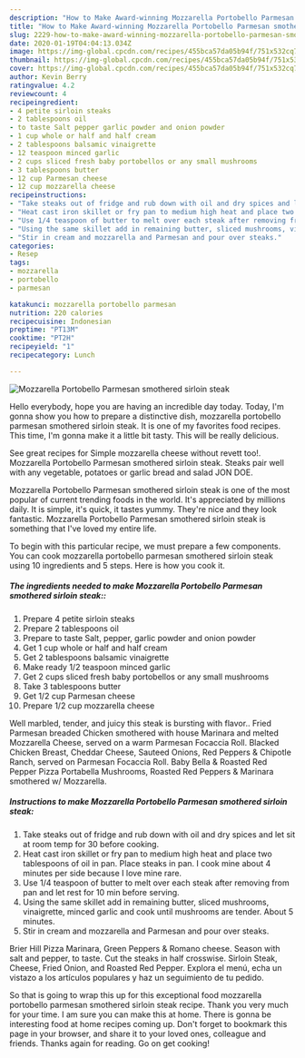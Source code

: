 ```yaml
---
description: "How to Make Award-winning Mozzarella Portobello Parmesan smothered sirloin steak"
title: "How to Make Award-winning Mozzarella Portobello Parmesan smothered sirloin steak"
slug: 2229-how-to-make-award-winning-mozzarella-portobello-parmesan-smothered-sirloin-steak
date: 2020-01-19T04:04:13.034Z
image: https://img-global.cpcdn.com/recipes/455bca57da05b94f/751x532cq70/mozzarella-portobello-parmesan-smothered-sirloin-steak-recipe-main-photo.jpg
thumbnail: https://img-global.cpcdn.com/recipes/455bca57da05b94f/751x532cq70/mozzarella-portobello-parmesan-smothered-sirloin-steak-recipe-main-photo.jpg
cover: https://img-global.cpcdn.com/recipes/455bca57da05b94f/751x532cq70/mozzarella-portobello-parmesan-smothered-sirloin-steak-recipe-main-photo.jpg
author: Kevin Berry
ratingvalue: 4.2
reviewcount: 4
recipeingredient:
- 4 petite sirloin steaks
- 2 tablespoons oil
- to taste Salt pepper garlic powder and onion powder
- 1 cup whole or half and half cream
- 2 tablespoons balsamic vinaigrette
- 12 teaspoon minced garlic
- 2 cups sliced fresh baby portobellos or any small mushrooms
- 3 tablespoons butter
- 12 cup Parmesan cheese
- 12 cup mozzarella cheese
recipeinstructions:
- "Take steaks out of fridge and rub down with oil and dry spices and let sit at room temp for 30 before cooking."
- "Heat cast iron skillet or fry pan to medium high heat and place two tablespoons of oil in pan. Place steaks in pan. I cook mine about 4 minutes per side because I love mine rare."
- "Use 1/4 teaspoon of butter to melt over each steak after removing from pan and let rest for 10 min before serving."
- "Using the same skillet add in remaining butter, sliced mushrooms, vinaigrette, minced garlic and cook until mushrooms are tender. About 5 minutes."
- "Stir in cream and mozzarella and Parmesan and pour over steaks."
categories:
- Resep
tags:
- mozzarella
- portobello
- parmesan

katakunci: mozzarella portobello parmesan
nutrition: 220 calories
recipecuisine: Indonesian
preptime: "PT13M"
cooktime: "PT2H"
recipeyield: "1"
recipecategory: Lunch

---
```



![Mozzarella Portobello Parmesan smothered sirloin steak](https://img-global.cpcdn.com/recipes/455bca57da05b94f/751x532cq70/mozzarella-portobello-parmesan-smothered-sirloin-steak-recipe-main-photo.jpg)

Hello everybody, hope you are having an incredible day today. Today, I'm gonna show you how to prepare a distinctive dish, mozzarella portobello parmesan smothered sirloin steak. It is one of my favorites food recipes. This time, I'm gonna make it a little bit tasty. This will be really delicious.

See great recipes for Simple mozzarella cheese without revett too!. Mozzarella Portobello Parmesan smothered sirloin steak. Steaks pair well with any vegetable, potatoes or garlic bread and salad JON DOE.

Mozzarella Portobello Parmesan smothered sirloin steak is one of the most popular of current trending foods in the world. It's appreciated by millions daily. It is simple, it's quick, it tastes yummy. They're nice and they look fantastic. Mozzarella Portobello Parmesan smothered sirloin steak is something that I've loved my entire life.


To begin with this particular recipe, we must prepare a few components. You can cook mozzarella portobello parmesan smothered sirloin steak using 10 ingredients and 5 steps. Here is how you cook it.

##### The ingredients needed to make Mozzarella Portobello Parmesan smothered sirloin steak::

1. Prepare 4 petite sirloin steaks
1. Prepare 2 tablespoons oil
1. Prepare to taste Salt, pepper, garlic powder and onion powder
1. Get 1 cup whole or half and half cream
1. Get 2 tablespoons balsamic vinaigrette
1. Make ready 1/2 teaspoon minced garlic
1. Get 2 cups sliced fresh baby portobellos or any small mushrooms
1. Take 3 tablespoons butter
1. Get 1/2 cup Parmesan cheese
1. Prepare 1/2 cup mozzarella cheese


Well marbled, tender, and juicy this steak is bursting with flavor.. Fried Parmesan breaded Chicken smothered with house Marinara and melted Mozzarella Cheese, served on a warm Parmesan Focaccia Roll. Blacked Chicken Breast, Cheddar Cheese, Sauteed Onions, Red Peppers &amp; Chipotle Ranch, served on Parmesan Focaccia Roll. Baby Bella &amp; Roasted Red Pepper Pizza Portabella Mushrooms, Roasted Red Peppers &amp; Marinara smothered w/ Mozzarella. 

##### Instructions to make Mozzarella Portobello Parmesan smothered sirloin steak:

1. Take steaks out of fridge and rub down with oil and dry spices and let sit at room temp for 30 before cooking.
1. Heat cast iron skillet or fry pan to medium high heat and place two tablespoons of oil in pan. Place steaks in pan. I cook mine about 4 minutes per side because I love mine rare.
1. Use 1/4 teaspoon of butter to melt over each steak after removing from pan and let rest for 10 min before serving.
1. Using the same skillet add in remaining butter, sliced mushrooms, vinaigrette, minced garlic and cook until mushrooms are tender. About 5 minutes.
1. Stir in cream and mozzarella and Parmesan and pour over steaks.


Brier Hill Pizza Marinara, Green Peppers &amp; Romano cheese. Season with salt and pepper, to taste. Cut the steaks in half crosswise. Sirloin Steak, Cheese, Fried Onion, and Roasted Red Pepper. Explora el menú, echa un vistazo a los artículos populares y haz un seguimiento de tu pedido. 

So that is going to wrap this up for this exceptional food mozzarella portobello parmesan smothered sirloin steak recipe. Thank you very much for your time. I am sure you can make this at home. There is gonna be interesting food at home recipes coming up. Don't forget to bookmark this page in your browser, and share it to your loved ones, colleague and friends. Thanks again for reading. Go on get cooking!
